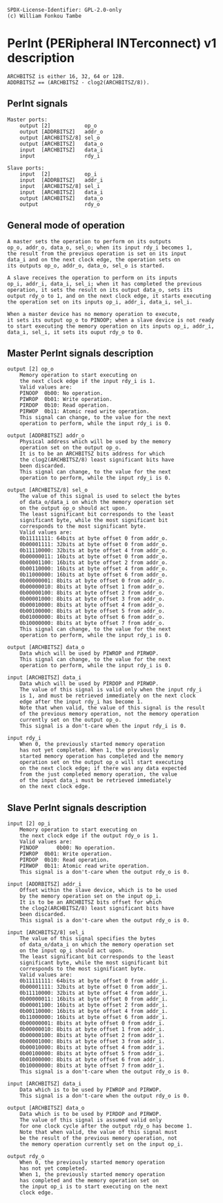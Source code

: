 	SPDX-License-Identifier: GPL-2.0-only
	(c) William Fonkou Tambe

# PerInt (PERipheral INTerconnect) v1 description

	ARCHBITSZ is either 16, 32, 64 or 128.
	ADDRBITSZ == (ARCHBITSZ - clog2(ARCHBITSZ/8)).

## PerInt signals

	Master ports:
		output [2]           op_o
		output [ADDRBITSZ]   addr_o
		output [ARCHBITSZ/8] sel_o
		output [ARCHBITSZ]   data_o
		input  [ARCHBITSZ]   data_i
		input                rdy_i

	Slave ports:
		input  [2]           op_i
		input  [ADDRBITSZ]   addr_i
		input  [ARCHBITSZ/8] sel_i
		input  [ARCHBITSZ]   data_i
		output [ARCHBITSZ]   data_o
		output               rdy_o

## General mode of operation

	A master sets the operation to perform on its outputs
	op_o, addr_o, data_o, sel_o; when its input rdy_i becomes 1,
	the result from the previous operation is set on its input
	data_i and on the next clock edge, the operation sets on
	its outputs op_o, addr_o, data_o, sel_o is started.

	A slave receives the operation to perform on its inputs
	op_i, addr_i, data_i, sel_i; when it has completed the previous
	operation, it sets the result on its output data_o, sets its
	output rdy_o to 1, and on the next clock edge, it starts executing
	the operation set on its inputs op_i, addr_i, data_i, sel_i.

	When a master device has no memory operation to execute,
	it sets its output op_o to PINOOP; when a slave device is not ready
	to start executing the memory operation on its inputs op_i, addr_i,
	data_i, sel_i, it sets its ouput rdy_o to 0.

## Master PerInt signals description

	output [2] op_o
		Memory operation to start executing on
		the next clock edge if the input rdy_i is 1.
		Valid values are:
		PINOOP	0b00: No operation.
		PIWROP	0b01: Write operation.
		PIRDOP	0b10: Read operation.
		PIRWOP	0b11: Atomic read write operation.
		This signal can change, to the value for the next
		operation to perform, while the input rdy_i is 0.

	output [ADDRBITSZ] addr_o
		Physical address which will be used by the memory
		operation set on the output op_o.
		It is to be an ARCHBITSZ bits address for which
		the clog2(ARCHBITSZ/8) least significant bits have
		been discarded.
		This signal can change, to the value for the next
		operation to perform, while the input rdy_i is 0.

	output [ARCHBITSZ/8] sel_o
		The value of this signal is used to select the bytes
		of data_o/data_i on which the memory operation set
		on the output op_o should act upon.
		The least significant bit corresponds to the least
		significant byte, while the most significant bit
		corresponds to the most significant byte.
		Valid values are:
		0b11111111: 64bits at byte offset 0 from addr_o.
		0b00001111: 32bits at byte offset 0 from addr_o.
		0b11110000: 32bits at byte offset 4 from addr_o.
		0b00000011: 16bits at byte offset 0 from addr_o.
		0b00001100: 16bits at byte offset 2 from addr_o.
		0b00110000: 16bits at byte offset 4 from addr_o.
		0b11000000: 16bits at byte offset 6 from addr_o.
		0b00000001: 8bits at byte offset 0 from addr_o.
		0b00000010: 8bits at byte offset 1 from addr_o.
		0b00000100: 8bits at byte offset 2 from addr_o.
		0b00001000: 8bits at byte offset 3 from addr_o.
		0b00010000: 8bits at byte offset 4 from addr_o.
		0b00100000: 8bits at byte offset 5 from addr_o.
		0b01000000: 8bits at byte offset 6 from addr_o.
		0b10000000: 8bits at byte offset 7 from addr_o.
		This signal can change, to the value for the next
		operation to perform, while the input rdy_i is 0.

	output [ARCHBITSZ] data_o
		Data which will be used by PIWROP and PIRWOP.
		This signal can change, to the value for the next
		operation to perform, while the input rdy_i is 0.

	input [ARCHBITSZ] data_i
		Data which will be used by PIRDOP and PIRWOP.
		The value of this signal is valid only when the input rdy_i
		is 1, and must be retrieved immediately on the next clock
		edge after the input rdy_i has become 1.
		Note that when valid, the value of this signal is the result
		of the previous memory operation, not the memory operation
		currently set on the output op_o.
		This signal is a don't-care when the input rdy_i is 0.

	input rdy_i
		When 0, the previously started memory operation
		has not yet completed. When 1, the previously
		started memory operation has completed and the memory
		operation set on the output op_o will start executing
		on the next clock edge; if there was any data expected
		from the just completed memory operation, the value
		of the input data_i must be retrieved immediately
		on the next clock edge.

## Slave PerInt signals description

	input [2] op_i
		Memory operation to start executing on
		the next clock edge if the output rdy_o is 1.
		Valid values are:
		PINOOP		0b00: No operation.
		PIWROP	0b01: Write operation.
		PIRDOP	0b10: Read operation.
		PIRWOP	0b11: Atomic read write operation.
		This signal is a don't-care when the output rdy_o is 0.

	input [ADDRBITSZ] addr_i
		Offset within the slave device, which is to be used
		by the memory operation set on the input op_i.
		It is to be an ARCHBITSZ bits offset for which
		the clog2(ARCHBITSZ/8) least significant bits have
		been discarded.
		This signal is a don't-care when the output rdy_o is 0.

	input [ARCHBITSZ/8] sel_i
		The value of this signal specifies the bytes
		of data_o/data_i on which the memory operation set
		on the input op_i should act upon.
		The least significant bit corresponds to the least
		significant byte, while the most significant bit
		corresponds to the most significant byte.
		Valid values are:
		0b11111111: 64bits at byte offset 0 from addr_i.
		0b00001111: 32bits at byte offset 0 from addr_i.
		0b11110000: 32bits at byte offset 4 from addr_i.
		0b00000011: 16bits at byte offset 0 from addr_i.
		0b00001100: 16bits at byte offset 2 from addr_i.
		0b00110000: 16bits at byte offset 4 from addr_i.
		0b11000000: 16bits at byte offset 6 from addr_i.
		0b00000001: 8bits at byte offset 0 from addr_i.
		0b00000010: 8bits at byte offset 1 from addr_i.
		0b00000100: 8bits at byte offset 2 from addr_i.
		0b00001000: 8bits at byte offset 3 from addr_i.
		0b00010000: 8bits at byte offset 4 from addr_i.
		0b00100000: 8bits at byte offset 5 from addr_i.
		0b01000000: 8bits at byte offset 6 from addr_i.
		0b10000000: 8bits at byte offset 7 from addr_i.
		This signal is a don't-care when the output rdy_o is 0.

	input [ARCHBITSZ] data_i
		Data which is to be used by PIWROP and PIRWOP.
		This signal is a don't-care when the output rdy_o is 0.

	output [ARCHBITSZ] data_o
		Data which is to be used by PIRDOP and PIRWOP.
		The value of this signal is assumed valid only
		for one clock cycle after the output rdy_o has become 1.
		Note that when valid, the value of this signal must
		be the result of the previous memory operation, not
		the memory operation currently set on the input op_i.

	output rdy_o
		When 0, the previously started memory operation
		has not yet completed.
		When 1, the previously started memory operation
		has completed and the memory operation set on
		the input op_i is to start executing on the next
		clock edge.
